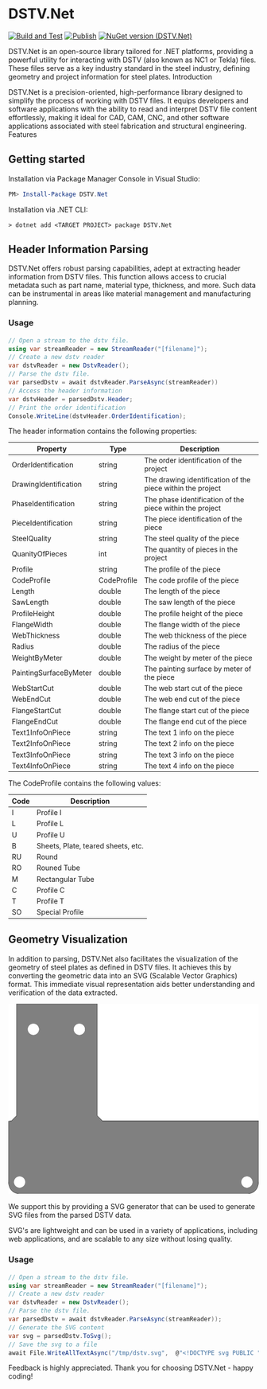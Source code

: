 # DSTV.Net
[![Build and Test](https://github.com/Baseflow/DSTV.Net/actions/workflows/BUILD_TEST_DSTV_NET.yml/badge.svg)](https://github.com/Baseflow/DSTV.Net/actions/workflows/BUILD_TEST_DSTV_NET.yml)
[![Publish](https://github.com/Baseflow/DSTV.Net/actions/workflows/PUBLISH_PACKAGES.yml/badge.svg)](https://github.com/Baseflow/DSTV.Net/actions/workflows/PUBLISH_PACKAGES.yml)
[![NuGet version (DSTV.Net)](https://img.shields.io/nuget/v/DSTV.Net.svg?style=flat-square)](https://www.nuget.org/packages/DSTV.Net/)

DSTV.Net is an open-source library tailored for .NET platforms, providing a powerful utility for interacting with DSTV (also known as NC1 or Tekla) files. These files serve as a key industry standard in the steel industry, defining geometry and project information for steel plates.
Introduction

DSTV.Net is a precision-oriented, high-performance library designed to simplify the process of working with DSTV files. It equips developers and software applications with the ability to read and interpret DSTV file content effortlessly, making it ideal for CAD, CAM, CNC, and other software applications associated with steel fabrication and structural engineering.
Features

## Getting started

Installation via Package Manager Console in Visual Studio:

```powershell
PM> Install-Package DSTV.Net
```

Installation via .NET CLI:

```console
> dotnet add <TARGET PROJECT> package DSTV.Net
```

## Header Information Parsing

DSTV.Net offers robust parsing capabilities, adept at extracting header information from DSTV files. This function allows access to crucial metadata such as part name, material type, thickness, and more. Such data can be instrumental in areas like material management and manufacturing planning.

### Usage
```C#
// Open a stream to the dstv file.
using var streamReader = new StreamReader("[filename]");
// Create a new dstv reader
var dstvReader = new DstvReader();
// Parse the dstv file.
var parsedDstv = await dstvReader.ParseAsync(streamReader))
// Access the header information
var dstvHeader = parsedDstv.Header;
// Print the order identification
Console.WriteLine(dstvHeader.OrderIdentification);
``` 

The header information contains the following properties:

| Property | Type | Description                                                                |
| --- | --- |----------------------------------------------------------------------------------|
| OrderIdentification | string | The order identification of the project                       |
| DrawingIdentification | string | The drawing identification of the piece within the project  |
| PhaseIdentification | string | The phase identification of the piece within the project      |
| PieceIdentification | string | The piece identification of the piece                         |
| SteelQuality | string | The steel quality of the piece                                       |
| QuanityOfPieces | int | The quantity of pieces in the project                                |
| Profile | string | The profile of the piece                                                  |
| CodeProfile | CodeProfile | The code profile of the piece                                    |
| Length | double | The length of the piece                                                    |
| SawLength | double | The saw length of the piece                                             |
| ProfileHeight | double | The profile height of the piece                                     |
| FlangeWidth | double | The flange width of the piece                                         |
| WebThickness | double | The web thickness of the piece                                       |
| Radius | double | The radius of the piece                                                    |
| WeightByMeter | double | The weight by meter of the piece                                    |
| PaintingSurfaceByMeter | double | The painting surface by meter of the piece                 |
| WebStartCut | double | The web start cut of the piece                                        |
| WebEndCut | double | The web end cut of the piece                                            |
| FlangeStartCut | double | The flange start cut of the piece                                  |
| FlangeEndCut | double | The flange end cut of the piece                                      |
| Text1InfoOnPiece | string | The text 1 info on the piece                                     |
| Text2InfoOnPiece | string | The text 2 info on the piece                                     |
| Text3InfoOnPiece | string | The text 3 info on the piece                                     |
| Text4InfoOnPiece | string | The text 4 info on the piece                                     |

The CodeProfile contains the following values:

| Code | Description |
| --- | --- |
| I | Profile I |
| L | Profile L |
| U | Profile U |
| B | Sheets, Plate, teared sheets, etc. |
| RU | Round |
| RO | Rouned Tube |
| M | Rectangular Tube |
| C | Profile C |
| T | Profile T |
| SO | Special Profile |

## Geometry Visualization

In addition to parsing, DSTV.Net also facilitates the visualization of the geometry of steel plates as defined in DSTV files. It achieves this by converting the geometric data into an SVG (Scalable Vector Graphics) format. This immediate visual representation aids better understanding and verification of the data extracted.

![image](./.img/dstv.svg)

We support this by providing a SVG generator that can be used to generate SVG files from the parsed DSTV data.

SVG's are lightweight and can be used in a variety of applications, including web applications, and are scalable to any size without losing quality.

### Usage
```C#
// Open a stream to the dstv file.
using var streamReader = new StreamReader("[filename]");
// Create a new dstv reader
var dstvReader = new DstvReader();
// Parse the dstv file.
var parsedDstv = await dstvReader.ParseAsync(streamReader));
// Generate the SVG content
var svg = parsedDstv.ToSvg();
// Save the svg to a file
await File.WriteAllTextAsync("/tmp/dstv.svg",  @"<!DOCTYPE svg PUBLIC ""-//W3C//DTD SVG 1.1//EN"" ""http://www.w3.org/Graphics/SVG/1.1/DTD/svg11.dtd"">" + Environment.NewLine + svg).ConfigureAwait(false);
```

Feedback is highly appreciated. Thank you for choosing DSTV.Net - happy coding!